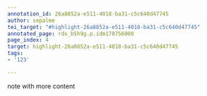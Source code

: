 ```yaml
---
annotation_id: 26a8852a-e511-4018-ba31-c5c640d47745
author: sepalme
tei_target: "#highlight-26a8852a-e511-4018-ba31-c5c640d47745"
annotated_page: rdx_b5h9g.p.idm178756000
page_index: 4
target: highlight-26a8852a-e511-4018-ba31-c5c640d47745
tags:
- '123'

---
```

note with more content